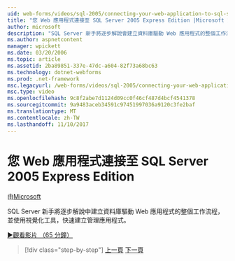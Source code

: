 ```yaml
---
uid: web-forms/videos/sql-2005/connecting-your-web-application-to-sql-server-2005-express-edition
title: "您 Web 應用程式連接至 SQL Server 2005 Express Edition |Microsoft 文件"
author: microsoft
description: "SQL Server 新手將逐步解說會建立資料庫驅動 Web 應用程式的整個工作流程，並使用視覺化工具，快速建立 administrat..."
ms.author: aspnetcontent
manager: wpickett
ms.date: 03/20/2006
ms.topic: article
ms.assetid: 2ba89851-337e-47dc-a604-82f73a68bc63
ms.technology: dotnet-webforms
ms.prod: .net-framework
msc.legacyurl: /web-forms/videos/sql-2005/connecting-your-web-application-to-sql-server-2005-express-edition
msc.type: video
ms.openlocfilehash: 9c8f2abe7d1124d09cc0f46cf487d4bcf4541378
ms.sourcegitcommit: 9a9483aceb34591c97451997036a9120c3fe2baf
ms.translationtype: MT
ms.contentlocale: zh-TW
ms.lasthandoff: 11/10/2017
---
```

<a name="connecting-your-web-application-to-sql-server-2005-express-edition"></a>您 Web 應用程式連接至 SQL Server 2005 Express Edition
====================
由[Microsoft](https://github.com/microsoft)

SQL Server 新手將逐步解說中建立資料庫驅動 Web 應用程式的整個工作流程，並使用視覺化工具，快速建立管理應用程式。

[&#9654;觀看影片 （65 分鐘）](https://channel9.msdn.com/Blogs/ASP-NET-Site-Videos/connecting-your-web-application-to-sql-server-2005-express-edition)

>[!div class="step-by-step"]
[上一頁](understanding-security-and-network-connectivity.md)
[下一頁](using-sql-server-management-studio.md)

